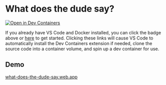 # What does the dude say?

[![Open in Dev Containers](https://img.shields.io/static/v1?label=Dev%20Containers&message=Open&color=blue&logo=visualstudiocode)](https://vscode.dev/redirect?url=vscode://ms-vscode-remote.remote-containers/cloneInVolume?url=https://github.com/arthurgubaidullin/what-does-the-dude-say)

If you already have VS Code and Docker installed, you can click the badge above or [here](https://vscode.dev/redirect?url=vscode://ms-vscode-remote.remote-containers/cloneInVolume?url=https://github.com/arthurgubaidullin/what-does-the-dude-say) to get started. Clicking these links will cause VS Code to automatically install the Dev Containers extension if needed, clone the source code into a container volume, and spin up a dev container for use.

## Demo

[what-does-the-dude-say.web.app](https://what-does-the-dude-say.web.app/?utm_source=repo&utm_medium=github&utm_content=readme)
